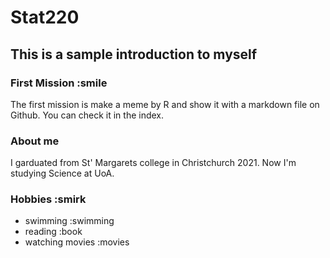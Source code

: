 # Stat220
## This is a sample introduction to myself

### First Mission :smile
The first mission is make a meme by R  and show it with a markdown file on Github. You can check it in the index.

### About me
I garduated from St' Margarets college in Christchurch 2021. Now I'm studying Science at UoA.

### Hobbies :smirk
- swimming :swimming
- reading :book
- watching movies :movies
